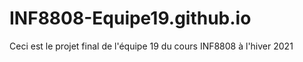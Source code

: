 # INF8808-Equipe19.github.io

Ceci est le projet final de l'équipe 19 du cours INF8808 à l'hiver 2021
